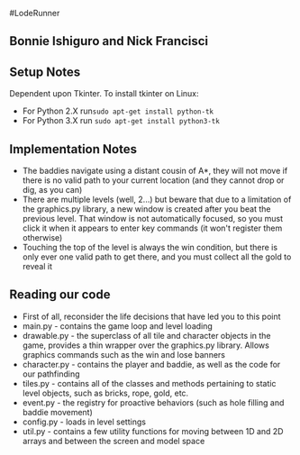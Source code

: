 #LodeRunner
## Bonnie Ishiguro and Nick Francisci

## Setup Notes
Dependent upon Tkinter. To install tkinter on Linux:

- For Python 2.X run`sudo apt-get install python-tk`
- For Python 3.X run `sudo apt-get install python3-tk`

## Implementation Notes
* The baddies navigate using a distant cousin of A*, they will not move if there is no valid path to your current location (and they cannot drop or dig, as you can)
* There are multiple levels (well, 2...) but beware that due to a limitation of the graphics.py library, a new window is created after you beat the previous level. That window is not automatically focused, so you must click it when it appears to enter key commands (it won't register them otherwise)
* Touching the top of the level is always the win condition, but there is only ever one valid path to get there, and you must collect all the gold to reveal it

## Reading our code
* First of all, reconsider the life decisions that have led you to this point
* main.py - contains the game loop and level loading
* drawable.py - the superclass of all tile and character objects in the game, provides a thin wrapper over the graphics.py library. Allows graphics commands such as the win and lose banners
* character.py - contains the player and baddie, as well as the code for our pathfinding
* tiles.py - contains all of the classes and methods pertaining to static level objects, such as bricks, rope, gold, etc.
* event.py - the registry for proactive behaviors (such as hole filling and baddie movement)
* config.py - loads in level settings
* util.py - contains a few utility functions for moving between 1D and 2D arrays and between the screen and model space
